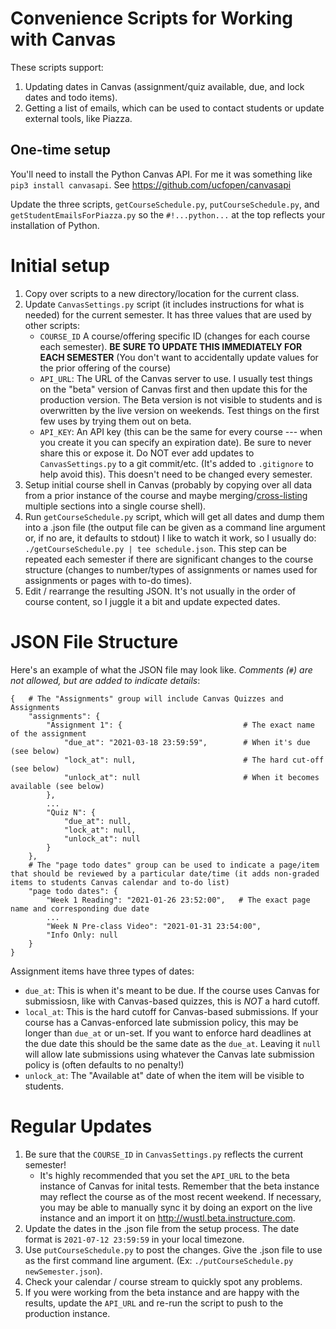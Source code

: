 # Convenience Scripts for Working with Canvas

These scripts support:

1. Updating dates in Canvas (assignment/quiz available, due, and lock dates and todo items). 
2. Getting a list of emails, which can be used to contact students or update external tools, like Piazza.

## One-time setup

You'll need to install the Python Canvas API.  For me it was something like `pip3 install canvasapi​`. See https://github.com/ucfopen/canvasapi

Update the three scripts, `getCourseSchedule.py`, `putCourseSchedule.py`, and `getStudentEmailsForPiazza.py` so the `#!...python...` at the top reflects your installation of Python.

# Initial setup

1. Copy over scripts to a new directory/location for the current class.
2. Update `CanvasSettings.py` script (it includes instructions for what is needed) for the current semester.  It has three values that are used by other scripts:
   * `COURSE_ID` A course/offering specific ID (changes for each course each semester). **BE SURE TO UPDATE THIS IMMEDIATELY FOR EACH SEMESTER** (You don't want to accidentally update values for the prior offering of the course)
   * `API_URL`: The URL of the Canvas server to use.  I usually test things on the "beta" version of Canvas first and then update this for the production version.  The Beta version is not visible to students and is overwritten by the live version on weekends.  Test things on the first few uses by trying them out on beta.  
   * `API_KEY`:  An API key (this can be the same for every course --- when you create it you can specify an expiration date).  Be sure to never share this or expose it.  Do NOT ever add updates to `CanvasSettings.py` to a git commit/etc. (It's added to `.gitignore` to help avoid this).  This doesn't need to be changed every semester.
3. Setup initial course shell in Canvas (probably by copying over all data from a prior instance of the course and maybe merging/[cross-listing](https://community.canvaslms.com/t5/Instructor-Guide/How-do-I-cross-list-a-section-in-a-course-as-an-instructor/ta-p/1261) multiple sections into a single course shell).
4. Run `getCourseSchedule.py` script, which will get all dates and dump them into a .json file (the output file can be given as a command line argument or, if no are, it defaults to stdout) I like to watch it work, so I usually do: `./getCourseSchedule.py | tee schedule.json​`.  This step can be repeated each semester if there are significant changes to the course structure (changes to number/types of assignments or names used for assignments or pages with to-do times). 
5. Edit / rearrange the resulting JSON.  It's not usually in the order of course content, so I juggle it a bit and update expected dates.  

# JSON File Structure

Here's an example of what the JSON file may look like.  *Comments (`#`) are not allowed, but are added to indicate details*:

```
{   # The "Assignments" group will include Canvas Quizzes and Assignments
    "assignments": {
        "Assignment 1": {                           # The exact name of the assignment
            "due_at": "2021-03-18 23:59:59",        # When it's due (see below)
            "lock_at": null,                        # The hard cut-off (see below)
            "unlock_at": null                       # When it becomes available (see below)
        },
        ...
        "Quiz N": {
            "due_at": null,
            "lock_at": null,
            "unlock_at": null
        }
    },
    # The "page todo dates" group can be used to indicate a page/item that should be reviewed by a particular date/time (it adds non-graded items to students Canvas calendar and to-do list)
    "page todo dates": {
        "Week 1 Reading": "2021-01-26 23:52:00",   # The exact page name and corresponding due date
        ...
        "Week N Pre-class Video": "2021-01-31 23:54:00",
        "Info Only: null
    }
}
```

Assignment items have three types of dates:

* `due_at`: This is when it's meant to be due.  If the course uses Canvas for submissiosn, like with Canvas-based quizzes, this is *NOT* a hard cutoff.
* `local_at`: This is the hard cutoff for Canvas-based submissions. If your course has a Canvas-enforced late submission policy, this may be longer than `due_at` or un-set.  If you want to enforce hard deadlines at the due date this should be the same date as the `due_at`.  Leaving it `null` will allow late submissions using whatever the Canvas late submission policy is (often defaults to no penalty!)
* `unlock_at`:  The "Available at" date of when the item will be visible to students.

# Regular Updates

1. Be sure that the `COURSE_ID` in `CanvasSettings.py` reflects the current semester!
   * It's highly recommended that you set the `API_URL` to the beta instance of Canvas for inital tests.  Remember that the beta instance may reflect the course as of the most recent weekend.  If necessary, you may be able to manually sync it by doing an export on the live instance and an import it on http://wustl.beta.instructure.com. 
2. Update the dates in the .json file from the setup process. The date format is `2021-07-12 23:59:59` in your local timezone.
3. Use `putCourseSchedule.py` to post the changes.  Give the .json file to use as the first command line argument.  (Ex: `./putCourseSchedule.py newSemester.json`).  
4. Check your calendar / course stream to quickly spot any problems.
5. If you were working from the beta instance and are happy with the results, update the `API_URL` and re-run the script to push to the production instance.
